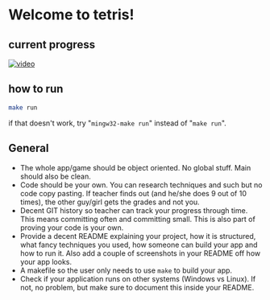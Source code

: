 # Welcome to tetris!

## current progress

[![video](https://img.youtube.com/vi/tNAmQq7JPvg/0.jpg)](https://www.youtube.com/watch?v=tNAmQq7JPvg)

## how to run
```bash
make run
```
if that doesn't work, try "```mingw32-make run```" instead of "```make run```".



## General

- The whole app/game should be object oriented. No global stuff. Main should also be clean.
- Code should be your own. You can research techniques and such but no code copy pasting. If teacher finds out (and he/she does 9 out of 10 times), the other guy/girl gets the grades and not you.
- Decent GIT history so teacher can track your progress through time. This means committing often and committing small. This is also part of proving your code is your own.
- Provide a decent README explaining your project, how it is structured, what fancy techniques you used, how someone can build your app and how to run it. Also add a couple of screenshots in your README off how your app looks.
- A makefile so the user only needs to use `make` to build your app.
- Check if your application runs on other systems (Windows vs Linux). If not, no problem, but make sure to document this inside your README.
